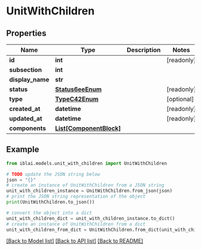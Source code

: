 # UnitWithChildren


## Properties

Name | Type | Description | Notes
------------ | ------------- | ------------- | -------------
**id** | **int** |  | [readonly] 
**subsection** | **int** |  | 
**display_name** | **str** |  | 
**status** | [**Status6eeEnum**](Status6eeEnum.md) |  | [readonly] 
**type** | [**TypeC42Enum**](TypeC42Enum.md) |  | [optional] 
**created_at** | **datetime** |  | [readonly] 
**updated_at** | **datetime** |  | [readonly] 
**components** | [**List[ComponentBlock]**](ComponentBlock.md) |  | 

## Example

```python
from iblai.models.unit_with_children import UnitWithChildren

# TODO update the JSON string below
json = "{}"
# create an instance of UnitWithChildren from a JSON string
unit_with_children_instance = UnitWithChildren.from_json(json)
# print the JSON string representation of the object
print(UnitWithChildren.to_json())

# convert the object into a dict
unit_with_children_dict = unit_with_children_instance.to_dict()
# create an instance of UnitWithChildren from a dict
unit_with_children_from_dict = UnitWithChildren.from_dict(unit_with_children_dict)
```
[[Back to Model list]](../README.md#documentation-for-models) [[Back to API list]](../README.md#documentation-for-api-endpoints) [[Back to README]](../README.md)


